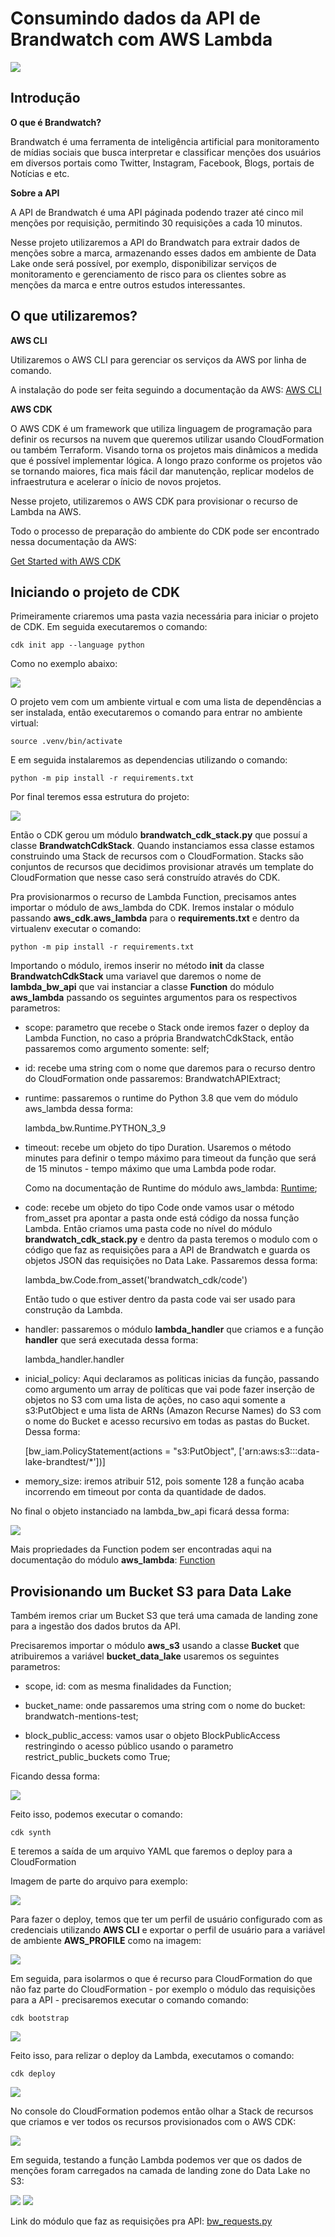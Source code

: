 # Consumindo dados da API de Brandwatch com AWS Lambda

![](src/brandwatch-logo.png)

## Introdução

**O que é Brandwatch?**

Brandwatch é uma ferramenta de inteligência artificial para monitoramento de mídias sociais que busca interpretar e classificar menções dos usuários em diversos portais como Twitter, Instagram, Facebook, Blogs, portais de Notícias e etc.

**Sobre a API**

A API de Brandwatch é uma API páginada podendo trazer até cinco mil menções por requisição, permitindo 30 requisições a cada 10 minutos.

Nesse projeto utilizaremos a API do Brandwatch para extrair dados de menções sobre a marca, armazenando esses dados em ambiente de Data Lake onde será possível, por exemplo, disponibilizar serviços de monitoramento e gerenciamento de risco para os clientes sobre as menções da marca e entre outros estudos interessantes.

## O que utilizaremos?

**AWS CLI**

Utilizaremos o AWS CLI para gerenciar os serviços da AWS por linha de comando.

A instalação do pode ser feita seguindo a documentação da AWS: [AWS CLI](https://docs.aws.amazon.com/cli/latest/userguide/getting-started-install.html)

**AWS CDK**

O AWS CDK é um framework que utiliza linguagem de programação para definir os recursos na nuvem que queremos utilizar usando CloudFormation ou também Terraform. Visando torna os projetos mais dinâmicos a medida que é possível implementar lógica. A longo prazo conforme os projetos vão se tornando maiores, fica mais fácil dar manutenção, replicar modelos de infraestrutura e acelerar o ínicio de novos projetos.

Nesse projeto, utilizaremos o AWS CDK para provisionar o recurso de Lambda na AWS.

Todo o processo de preparação do ambiente do CDK pode ser encontrado nessa documentação da AWS:

[Get Started with AWS CDK](https://aws.amazon.com/getting-started/guides/setup-cdk/?nc1=h_ls)

## Iniciando o projeto de CDK

Primeiramente criaremos uma pasta vazia necessária para iniciar o projeto de CDK. Em seguida executaremos o comando:

```
cdk init app --language python
```

Como no exemplo abaixo:

![](src/init-project-cdk.png)

O projeto vem com um ambiente virtual e com uma lista de dependências a ser instalada, então executaremos o comando para entrar no ambiente virtual:

```
source .venv/bin/activate
```

E em seguida instalaremos as dependencias utilizando o comando:

```
python -m pip install -r requirements.txt
```

Por final teremos essa estrutura do projeto:

![](src/structure-project-1.png)

Então o CDK gerou um módulo **brandwatch_cdk_stack.py** que possuí a classe **BrandwatchCdkStack**. Quando instanciamos essa classe estamos construindo uma Stack de recursos com o CloudFormation. Stacks são conjuntos de recursos que decidimos provisionar através um template do CloudFormation que nesse caso será construído através do CDK.

Pra provisionarmos o recurso de Lambda Function, precisamos antes importar o módulo de aws_lambda do CDK. Iremos instalar o módulo passando **aws_cdk.aws_lambda** para o **requirements.txt** e dentro da virtualenv executar o comando:

```
python -m pip install -r requirements.txt
```

Importando o módulo, iremos inserir no método **__init__** da classe **BrandwatchCdkStack** uma variavel que daremos o nome de **lambda_bw_api** que vai instanciar a classe **Function** do módulo **aws_lambda** passando os seguintes argumentos para os respectivos parametros:

- scope: parametro que recebe o Stack onde iremos fazer o deploy da Lambda Function, no caso a própria BrandwatchCdkStack, então passaremos como argumento somente: self;

- id: recebe uma string com o nome que daremos para o recurso dentro do CloudFormation onde passaremos: BrandwatchAPIExtract;

- runtime: passaremos o runtime do Python 3.8 que vem do módulo aws_lambda dessa forma: 

    lambda_bw.Runtime.PYTHON_3_9

- timeout: recebe um objeto do tipo Duration. Usaremos o método minutes para definir o tempo máximo para timeout da função que será de 15 minutos - tempo máximo que uma Lambda pode rodar.

    Como na documentação de Runtime do módulo aws_lambda: [Runtime](
https://docs.aws.amazon.com/cdk/api/latest/python/aws_cdk.aws_lambda/Runtime.html#aws_cdk.aws_lambda.Runtime);

- code: recebe um objeto do tipo Code onde vamos usar o método from_asset pra apontar a pasta onde está código da nossa função Lambda. Então criamos uma pasta code no nível do módulo **brandwatch_cdk_stack.py** e dentro da pasta teremos o modulo com o código que faz as requisições para a API de Brandwatch e guarda os objetos JSON das requisições no Data Lake. Passaremos dessa forma:

    lambda_bw.Code.from_asset('brandwatch_cdk/code')

    Então tudo o que estiver dentro da pasta code vai ser usado para construção da Lambda.

- handler: passaremos o módulo **lambda_handler** que criamos e a função **handler** que será executada dessa forma:

    lambda_handler.handler

- inicial_policy: Aqui declaramos as politicas inicias da função, passando como argumento um array de políticas que vai pode fazer inserção de objetos no S3 com uma lista de ações, no caso aqui somente a s3:PutObject e uma lista de ARNs (Amazon Recurse Names) do S3 com o nome do Bucket e acesso recursivo em todas as pastas do Bucket. Dessa forma:

    [bw_iam.PolicyStatement(actions = "s3:PutObject", ['arn:aws:s3:::data-lake-brandtest/*'])]

- memory_size: iremos atribuir 512, pois somente 128 a função acaba incorrendo em timeout por conta da quantidade de dados.

No final o objeto instanciado na lambda_bw_api ficará dessa forma:

![](src/object-function.png)

Mais propriedades da Function podem ser encontradas aqui na documentação do módulo **aws_lambda**: [Function](https://docs.aws.amazon.com/cdk/api/latest/python/aws_cdk.aws_lambda/Function.html)

## Provisionando um Bucket S3 para Data Lake

Também iremos criar um Bucket S3 que terá uma camada de landing zone para a ingestão dos dados brutos da API.

Precisaremos importar o módulo **aws_s3** usando a classe **Bucket** que atribuiremos a variável **bucket_data_lake** usaremos os seguintes parametros:

- scope, id: com as mesma finalidades da Function;

- bucket_name: onde passaremos uma string com o nome do bucket: brandwatch-mentions-test;

- block_public_access: vamos usar o objeto BlockPublicAccess restringindo o acesso público usando o parametro restrict_public_buckets como True;

Ficando dessa forma:

![](src/object-bucket.png)

Feito isso, podemos executar o comando:

```
cdk synth
```

E teremos a saída de um arquivo YAML que faremos o deploy para a CloudFormation 

Imagem de parte do arquivo para exemplo:

![](src/yaml-cdk.png)

Para fazer o deploy, temos que ter um perfil de usuário configurado com as credenciais utilizando **AWS CLI** e exportar o perfil de usuário para a variável de ambiente **AWS_PROFILE** como na imagem:

![](src/export-profile.png)

Em seguida, para isolarmos o que é recurso para CloudFormation do que não faz parte do CloudFormation - por exemplo o módulo das requisições para a API - precisaremos executar o comando comando:

```
cdk bootstrap
```

![](src/cdk-bootstrap.png)

Feito isso, para relizar o deploy da Lambda, executamos o comando:

```
cdk deploy
```

![](src/cdk-deploy.png)

No console do CloudFormation podemos então olhar a Stack de recursos que criamos e ver todos os recursos provisionados com o AWS CDK:

![](src/cloud-formation-resources.png)

Em seguida, testando a função Lambda podemos ver que os dados de menções foram carregados na camada de landing zone do Data Lake no S3:

![](src/log-lambda.png)
![](src/json-objects-s3.png)

Link do módulo que faz as requisições pra API: [bw_requests.py](https://github.com/macielf1994/brandwatch-api-extract/blob/master/brandwatch-cdk/brandwatch_cdk/code/bw_requests.py)